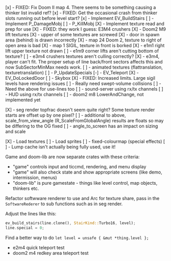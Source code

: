 [x] - FIXED: Fix Doom II map 4. There seems to be something causing a thinker list invalid ref?
[x] - FIXED: Get the occasional crash from thinker slots running out before level start?
[x] - Implement EV_BuildStairs
[ ] - Implement P_DamageMobj
[ ] - P_KillMobj
[X] - Implement texture read and prep for use
[X] - FIXED: they work I guess: E3M4 crushers
[X] - Doom2 M9 lift textures
[X] - upper of some textures are screwed
[X] - door in spawn area (behind) is drawn incorrectly
[X] - map 24 Doom 2, texture to right of open area is bad
[X] - map 1 SIGIL, texture in front is borked
[X] - e1m1 right lift upper texture not drawn
[ ] - e1m9 corner lifts aren't cutting bottom of texture?
[ ] - e3m4 crushers textures aren't culling correctly?
[X] - e3m4, player can't fit. The proper setup of line back/front sectors affects this and
      now SubSectorMinMax needs work.
[ ] - animated textures (flattranslation, texturetranslation)
[ ] - P_UpdateSpecials
[-] - EV_Teleport
[X] - EV_DoLockedDoor
[ ] - Skybox
[X] - FIXED: Increased limits. Large sigil levels have rendering issues 
[ ] - Really need swept-volume collisions
[ ] - Need the above for use-lines too
[ ] - sound-server using rx/tx channels
[ ] - HUD using rx/tx channels
[ ] - doom2 m8 LowerAndChange, not implemented yet

[X] - seg render topfrac doesn't seem quite right? Some texture render starts are offset up by one pixel?
[ ] - additional to above, scale_from_view_angle (R_ScaleFromGlobalAngle) results are floats so may be differing to the OG fixed
[ ] - angle_to_screen has an impact on sizing and scale

[X] - Load textures
[ ] - Load sprites
[ ] - fixed-colourmap (special effects)
[ ] - Lump cache isn't actually being fully used, use it!

Game and doom-lib are now separate crates with these criteria:
- "game" controls input and ticcmd, rendering, and menu display
- "game" will also check state and show appropriate screens (like demo, intermission, menus)
- "doom-lib" is pure gamestate - things like level control, map objects, thinkers etc.

Refactor softwware renderer to use and Arc for texture share, pass in the `SoftwareRederer` to sub functions
such as in seg render.

Adjust the lines like this:
```rust
ev_build_stairs(line.clone(), StairKind::Turbo16, level);
line.special = 0;
```

Find a better way to do `let level = unsafe { &mut *thing.level };`

- e2m4 quick teleport test
- doom2 m4 redkey area teleport test